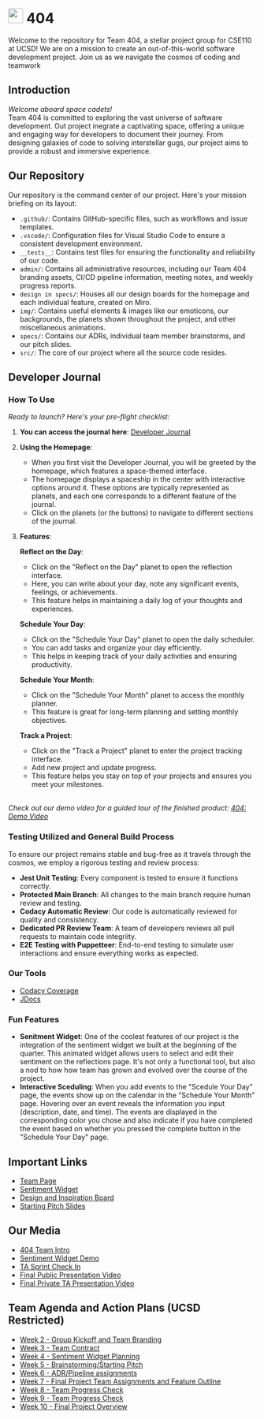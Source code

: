 # <img src='./admin/branding/Team404_Logo.png' width="30"/> 404
Welcome to the repository for Team 404, a stellar project group for CSE110 at UCSD! We are on a mission to create an out-of-this-world software development project. Join us as we navigate the cosmos of coding and teamwork

## Introduction
*Welcome aboard space cadets!*<br>
Team 404 is committed to exploring the vast universe of software development. Out project inegrate a captivating space, offering a unique and engaging way for developers to document their journey. From designing galaxies of code to solving interstellar gugs, our project aims to provide a robust and immersive experience.

## Our Repository
Our repository is the command center of our project. Here's your mission briefing on its layout:
- `.github/`: Contains GitHub-specific files, such as workflows and issue templates.
- `.vscode/`: Configuration files for Visual Studio Code to ensure a consistent development environment.
- `__tests__`: Contains test files for ensuring the functionality and reliability of our code.
- `admin/`: Contains all administrative resources, including our Team 404 branding assets, CI/CD pipeline information, meeting notes, and weekly progress reports.
- `design in specs/`: Houses all our design boards for the homepage and each individual feature, created on Miro.
- `img/`: Contains useful elements & images like our emoticons, our backgrounds, the planets shown throughout the project, and other miscellaneous animations.
- `specs/`: Contains our ADRs, individual team member brainstorms, and our pitch slides.
- `src/`: The core of our project where all the source code resides. 

## Developer Journal
### How To Use
*Ready to launch? Here's your pre-flight checklist:*

1. **You can access the journal here**: [Developer Journal](https://cse110-sp24-group20.github.io/cse110-sp24-group20/)

2. **Using the Homepage**:
   - When you first visit the Developer Journal, you will be greeted by the homepage, which features a space-themed interface.
   - The homepage displays a spaceship in the center with interactive options around it. These options are typically represented as planets, and each one corresponds to a different feature of the journal.
   - Click on the planets (or the buttons) to navigate to different sections of the journal.

3. **Features**:

   **Reflect on the Day**:
   - Click on the "Reflect on the Day" planet to open the reflection interface.
   - Here, you can write about your day, note any significant events, feelings, or achievements.
   - This feature helps in maintaining a daily log of your thoughts and experiences.

   **Schedule Your Day**:
   - Click on the "Schedule Your Day" planet to open the daily scheduler.
   - You can add tasks and organize your day efficiently.
   - This helps in keeping track of your daily activities and ensuring productivity.

   **Schedule Your Month**:
   - Click on the "Schedule Your Month" planet to access the monthly planner.
   - This feature is great for long-term planning and setting monthly objectives.

   **Track a Project**:
   - Click on the "Track a Project" planet to enter the project tracking interface.
   - Add new project and update progress.
   - This feature helps you stay on top of your projects and ensures you meet your milestones.
   
<br>*Check out our demo video for a guided tour of the finished product: [404: Demo Video](https://youtu.be/xbxTgvrz_lo)*<br> 

### Testing Utilized and General Build Process
To ensure our project remains stable and bug-free as it travels through the cosmos, we employ a rigorous testing and review process:

- **Jest Unit Testing**: Every component is tested to ensure it functions correctly.
- **Protected Main Branch**: All changes to the main branch require human review and testing. 
- **Codacy Automatic Review**: Our code is automatically reviewed for quality and consistency.
- **Dedicated PR Review Team**: A team of developers reviews all pull requests to maintain code integriity.
- **E2E Testing with Puppetteer**: End-to-end testing to simulate user interactions and ensure everything works as expected.

### Our Tools
- [Codacy Coverage]()
- [JDocs]()

### Fun Features
- **Senitment Widget**: One of the coolest features of our project is the integration of the sentiment widget we built at the beginning of the quarter. This animated widget allows users to select and edit their sentiment on the reflections page. It's not only a functional tool, but also a nod to how how team has grown and evolved over the course of the project.
- **Interactive Sceduling**: When you add events to the "Scedule Your Day" page, the events show up on the calendar in the "Schedule Your Month" page. Hovering over an event reveals the information you input (description, date, and time). The events are displayed in the corresponding color you chose and also indicate if you have completed the event based on whether you pressed the complete button in the "Schedule Your Day" page.

## Important Links
-  [Team Page](https://cse110-sp24-group20.github.io/cse110-sp24-group20/admin/team.html)
- [Sentiment Widget](https://cse110-sp24-group20.github.io/warmup-exercise/)
- [Design and Inspiration Board](https://miro.com/app/board/uXjVKNISHwk=/?share_link_id=576063224816)
- [Starting Pitch Slides](https://docs.google.com/presentation/d/1XM8Uf43_SsPsqYF8VAFeeAE-i8acFYfE/edit?usp=sharing&ouid=111349215821081964117&rtpof=true&sd=true)

## Our Media
- [404 Team Intro](https://www.youtube.com/watch?v=EcnUyhPXxWc)
- [Sentiment Widget Demo](https://www.youtube.com/watch?v=3w28m61RVow)
- [TA Sprint Check In](https://www.youtube.com/watch?v=QSJdulnFW6s)
- [Final Public Presentation Video](https://www.youtube.com/watch?v=ouiVghSc72Y)
- [Final Private TA Presentation Video]()

## Team Agenda and Action Plans (UCSD Restricted)
- [Week 2 - Group Kickoff and Team Branding](https://docs.google.com/document/d/1yzLrVUtwJmrQ68DPAA6afpxohxKKO2E4eC-_4uID680/edit)
- [Week 3 - Team Contract](https://docs.google.com/document/d/15mF2mpcLLf5Oe0fnNDoXHUj939dCAirqgcebsFFDy-w/edit)
- [Week 4 - Sentiment Widget Planning](https://docs.google.com/document/d/1ysq4WFbjsmEBw-Oj4d_Fahja3ulLQXkpKWMOmJw4Wbw/edit)
- [Week 5 - Brainstorming/Starting Pitch](https://docs.google.com/document/d/1mrsB5nUFdbxZu8t8xpUFAwBF3jD9fcPrrDOP-OsmXrE/edit)
- [Week 6 - ADR/Pipeline assignments](https://docs.google.com/document/d/1eZZqLK8mjrwdlCh4X4SJAX0UNBqJf80z57Zfoi1hcS0/edit?usp=sharing)
- [Week 7 - Final Project Team Assignments and Feature Outline](https://docs.google.com/document/d/1dZmwqVCs0ZC4plcDEWnxN-K4PJR0swP2MpI4Dj3yGbQ/edit?usp=sharing)
- [Week 8 - Team Progress Check](https://docs.google.com/document/d/1jyHvgMBJ21IVbKARUtSgecBZsP3IoNrsW3pQSRrcHDA/edit)
- [Week 9 - Team Progress Check](https://docs.google.com/document/d/10u4qUhqo81SOtc5Lp0XX6l3296SizQudOTkTxQatk4s/edit)
- [Week 10 - Final Project Overview](https://docs.google.com/document/d/1vuNTTOSpK_DnOgZSSRxIPaYE01pFgUsPFp3-mAQaj7o/edit)

